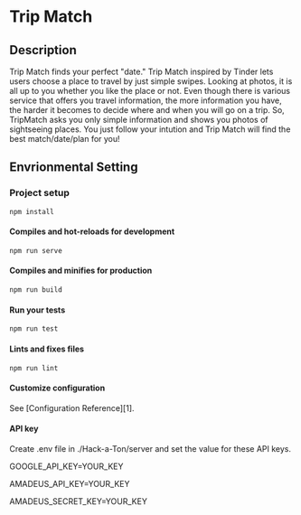 # Trip Match
## Description
Trip Match finds your perfect "date." Trip Match inspired by Tinder lets users choose a place to travel by just simple swipes. Looking at photos, it is all up to you whether you like the place or not. Even though there is various service that offers you travel information, the more information you have, the harder it becomes to decide where and when you will go on a trip. So, TripMatch asks you only simple information and shows you photos of sightseeing places. You just follow your intution and Trip Match will find the best match/date/plan for you! 

## Envrionmental Setting
### Project setup
	npm install

#### Compiles and hot-reloads for development
	npm run serve

#### Compiles and minifies for production
	npm run build

#### Run your tests
	npm run test

#### Lints and fixes files
	npm run lint

#### Customize configuration
See [Configuration Reference][1].

#### API key
Create .env file in ./Hack-a-Ton/server and set the value for these API keys.

GOOGLE\_API\_KEY=YOUR\_KEY

AMADEUS\_API\_KEY=YOUR\_KEY

AMADEUS\_SECRET\_KEY=YOUR\_KEY
